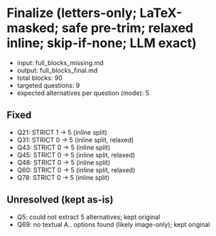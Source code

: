 # Finalize (letters-only; LaTeX-masked; safe pre-trim; relaxed inline; skip-if-none; LLM exact)
- input: full_blocks_missing.md
- output: full_blocks_final.md
- total blocks: 90
- targeted questions: 9
- expected alternatives per question (mode): 5

## Fixed
- Q21: STRICT 1 → 5 (inline split)
- Q31: STRICT 0 → 5 (inline split, relaxed)
- Q43: STRICT 0 → 5 (inline split)
- Q45: STRICT 0 → 5 (inline split, relaxed)
- Q48: STRICT 0 → 5 (inline split)
- Q60: STRICT 0 → 5 (inline split, relaxed)
- Q78: STRICT 0 → 5 (inline split)

## Unresolved (kept as-is)
- Q5: could not extract 5 alternatives; kept original
- Q69: no textual A.. options found (likely image-only); kept original

